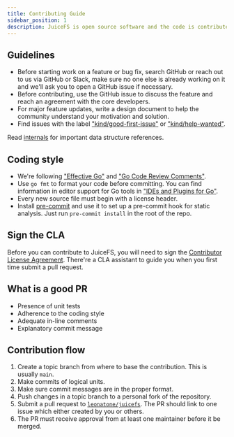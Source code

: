 ```yaml
---
title: Contributing Guide
sidebar_position: 1
description: JuiceFS is open source software and the code is contributed and maintained by developers worldwide. Learn how to participate in this article.
---
```


## Guidelines

- Before starting work on a feature or bug fix, search GitHub or reach out to us via GitHub or Slack, make sure no one else is already working on it and we'll ask you to open a GitHub issue if necessary.
- Before contributing, use the GitHub issue to discuss the feature and reach an agreement with the core developers.
- For major feature updates, write a design document to help the community understand your motivation and solution.
- Find issues with the label ["kind/good-first-issue"](https://github.com/leonatone/juicefs/labels/kind%2Fgood-first-issue) or ["kind/help-wanted"](https://github.com/leonatone/juicefs/labels/kind%2Fhelp-wanted).

Read [internals](./internals.md) for important data structure references.

## Coding style

- We're following ["Effective Go"](https://go.dev/doc/effective_go) and ["Go Code Review Comments"](https://github.com/golang/go/wiki/CodeReviewComments).
- Use `go fmt` to format your code before committing. You can find information in editor support for Go tools in ["IDEs and Plugins for Go"](https://github.com/golang/go/wiki/IDEsAndTextEditorPlugins).
- Every new source file must begin with a license header.
- Install [pre-commit](https://pre-commit.com) and use it to set up a pre-commit hook for static analysis. Just run `pre-commit install` in the root of the repo.

## Sign the CLA

Before you can contribute to JuiceFS, you will need to sign the [Contributor License Agreement](https://cla-assistant.io/leonatone/juicefs). There're a CLA assistant to guide you when you first time submit a pull request.

## What is a good PR

- Presence of unit tests
- Adherence to the coding style
- Adequate in-line comments
- Explanatory commit message

## Contribution flow

1. Create a topic branch from where to base the contribution. This is usually `main`.
1. Make commits of logical units.
1. Make sure commit messages are in the proper format.
1. Push changes in a topic branch to a personal fork of the repository.
1. Submit a pull request to [`leonatone/juicefs`](https://github.com/leonatone/juicefs/compare). The PR should link to one issue which either created by you or others.
1. The PR must receive approval from at least one maintainer before it be merged.

